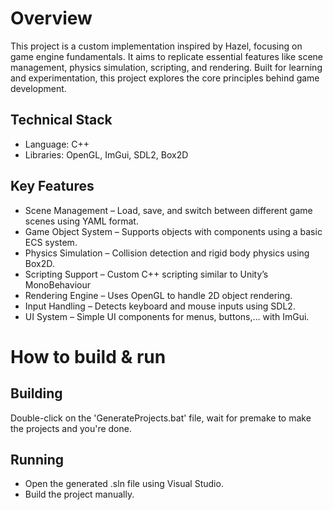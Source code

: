 
# Overview

This project is a custom implementation inspired by Hazel, focusing on game engine fundamentals. It aims to replicate essential features like scene management, physics simulation, scripting, and rendering. Built for learning and experimentation, this project explores the core principles behind game development.

## Technical Stack  
-	Language: C++
-	Libraries: OpenGL, ImGui, SDL2, Box2D

## Key Features  
-	Scene Management – Load, save, and switch between different game scenes using YAML format.
-	Game Object System – Supports objects with components using a basic ECS system.
-	Physics Simulation – Collision detection and rigid body physics using Box2D.
-	Scripting Support – Custom C++ scripting similar to Unity’s MonoBehaviour
-	Rendering Engine – Uses OpenGL to handle 2D object rendering.
-	Input Handling – Detects keyboard and mouse inputs using SDL2.
-	UI System – Simple UI components for menus, buttons,… with ImGui.

# How to build & run

## Building
Double-click on the 'GenerateProjects.bat' file, wait for premake to make the projects and you're done.

## Running
- Open the generated .sln file using Visual Studio.
- Build the project manually.
